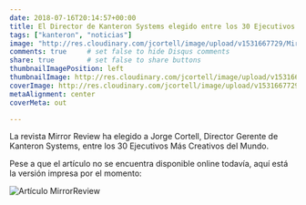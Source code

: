 ```yaml
---
date: 2018-07-16T20:14:57+00:00
title: El Director de Kanteron Systems elegido entre los 30 Ejecutivos Más Creativos del Mundo
tags: ["kanteron", "noticias"]
image: "http://res.cloudinary.com/jcortell/image/upload/v1531667729/MirrorReviewCreativeCEOs.jpg"
comments: true     # set false to hide Disqus comments
share: true        # set false to share buttons
thumbnailImagePosition: left
thumbnailImage: http://res.cloudinary.com/jcortell/image/upload/v1531667729/MirrorReviewCreativeCEOs.jpg
coverImage: http://res.cloudinary.com/jcortell/image/upload/v1531667729/MirrorReviewCreativeCEOs.jpg
metaAlignment: center
coverMeta: out

---
```

La revista Mirror Review ha elegido a Jorge Cortell, Director Gerente de Kanteron Systems, entre los 30 Ejecutivos Más Creativos del Mundo.

<!--more-->
Pese a que el artículo no se encuentra disponible online todavía, aquí está la versión impresa por el momento:

![Artículo MirrorReview](http://res.cloudinary.com/jcortell/image/upload/v1531667729/MirrorReviewCreativeCEOs.jpg)
